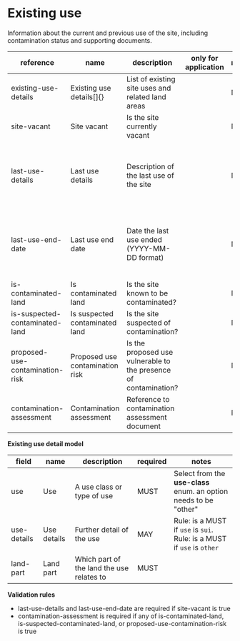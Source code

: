 # Existing use

Information about the current and previous use of the site, including contamination status and supporting documents.


| reference | name | description | only for application | requirement | notes |
| --- | --- | --- | --- | --- | --- |
| existing-use-details | Existing use details[]{} | List of existing site uses and related land areas |  | MUST |  |
| site-vacant | Site vacant | Is the site currently vacant |  | MUST |  |
| last-use-details | Last use details | Description of the last use of the site |  | MAY | Rule: is a MUST if `site-vacant` is `True` |
| last-use-end-date | Last use end date | Date the last use ended (YYYY-MM-DD format) |  | MAY | Rule: is a MUST if `site-vacant` is `True` |
| is-contaminated-land | Is contaminated land | Is the site known to be contaminated? |  | MUST |  |
| is-suspected-contaminated-land | Is suspected contaminated land | Is the site suspected of contamination? |  | MUST |  |
| proposed-use-contamination-risk | Proposed use contamination risk | Is the proposed use vulnerable to the presence of contamination? |  | MUST |  |
| contamination-assessment | Contamination assessment | Reference to contamination assessment document |  | MAY |  |


**Existing use detail model**

field | name | description | required | notes
-- | -- | -- | -- | --
use | Use | A use class or type of use | MUST | Select from the **use-class** enum. an option needs to be "other"
use-details | Use details | Further detail of the use | MAY | Rule: is a MUST if `use` is `sui`. Rule: is a MUST if `use` is `other`
land-part | Land part | Which part of the land the use relates to | MUST | 

**Validation rules**

- last-use-details and last-use-end-date are required if site-vacant is true
- contamination-assessment is required if any of is-contaminated-land, is-suspected-contaminated-land, or proposed-use-contamination-risk is true